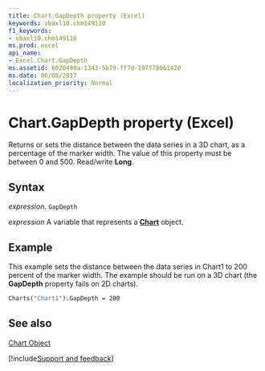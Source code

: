 ```yaml
---
title: Chart.GapDepth property (Excel)
keywords: vbaxl10.chm149110
f1_keywords:
- vbaxl10.chm149110
ms.prod: excel
api_name:
- Excel.Chart.GapDepth
ms.assetid: 6020490a-1343-5b79-ff7d-197f78061420
ms.date: 06/08/2017
localization_priority: Normal
---
```



# Chart.GapDepth property (Excel)

Returns or sets the distance between the data series in a 3D chart, as a percentage of the marker width. The value of this property must be between 0 and 500. Read/write  **Long**.


## Syntax

_expression_. `GapDepth`

_expression_ A variable that represents a **[Chart](Excel.Chart(object).md)** object.


## Example

This example sets the distance between the data series in Chart1 to 200 percent of the marker width. The example should be run on a 3D chart (the  **GapDepth** property fails on 2D charts).


```vb
Charts("Chart1").GapDepth = 200
```


## See also


[Chart Object](Excel.Chart(object).md)

[!include[Support and feedback](~/includes/feedback-boilerplate.md)]
